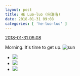 ```yaml
---
layout: post
title: HE Luo-luo (何洛洛)
date: 2018-01-31 09:08
categories: [ 'he-luo-luo' ]
---
```


<div class="weibo-info">
  <a href="https://weibo.com/6117570574/G0UFHdtuk">2018-01-31 09:08</a>
</div>

Morning. It's time to get up. ![sun](https://img.t.sinajs.cn/t4/appstyle/expression/ext/normal/e5/sun.gif)

<!-- more -->

<ul class="weibo-pic-list-1">
  <li class="weibo-pic">
    <a href="http://wx1.sinaimg.cn/mw690/006G0Hz8ly1fnzimbbf99j32qf3nihdy.jpg"><img src="http://wx1.sinaimg.cn/thumb150/006G0Hz8ly1fnzimbbf99j32qf3nihdy.jpg"/></a>
  </li>
  <li class="weibo-pic">
    <a href="http://wx3.sinaimg.cn/mw690/006G0Hz8ly1fnzimoiu9mj32qf3ninph.jpg"><img src="http://wx3.sinaimg.cn/thumb150/006G0Hz8ly1fnzimoiu9mj32qf3ninph.jpg"/></a>
  </li>
  <li class="weibo-pic">
    <a href="http://wx1.sinaimg.cn/mw690/006G0Hz8ly1fnzin7r4aij32qf3ni4qv.jpg"><img src="http://wx1.sinaimg.cn/thumb150/006G0Hz8ly1fnzin7r4aij32qf3ni4qv.jpg"/></a>
  </li>
</ul>
